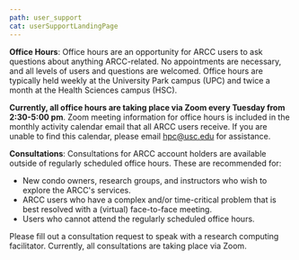 ```yaml
---
path: user_support
cat: userSupportLandingPage
---
```


**Office Hours**: Office hours are an opportunity for ARCC users to ask questions about anything ARCC-related. No appointments are necessary, and all levels of users and questions are welcomed. Office hours are typically held weekly at the University Park campus (UPC) and twice a month at the Health Sciences campus (HSC).

**Currently, all office hours are taking place via Zoom every Tuesday from 2:30-5:00 pm**. Zoom meeting information for office hours is included in the monthly activity calendar email that all ARCC users receive. If you are unable to find this calendar, please email hpc@usc.edu for assistance.

**Consultations**: Consultations for ARCC account holders are available outside of  regularly scheduled office hours. These are recommended for:

 - New condo owners, research groups, and instructors who wish to explore the ARCC's services.
 - ARCC users who have a complex and/or time-critical problem that is best resolved with a (virtual) face-to-face meeting.
 - Users who cannot attend the regularly scheduled office hours.

Please fill out a consultation request to speak with a research computing facilitator. Currently, all consultations are taking place via Zoom.